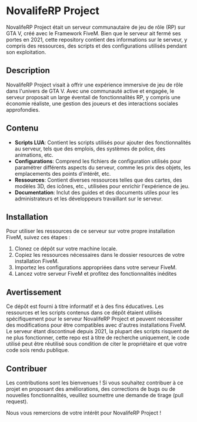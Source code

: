 # NovalifeRP Project

NovalifeRP Project était un serveur communautaire de jeu de rôle (RP) sur GTA V, créé avec le Framework FiveM. Bien que le serveur ait fermé ses portes en 2021, cette repository contient des informations sur le serveur, y compris des ressources, des scripts et des configurations utilisés pendant son exploitation.

## Description

NovalifeRP Project visait à offrir une expérience immersive de jeu de rôle dans l'univers de GTA V. Avec une communauté active et engagée, le serveur proposait un large éventail de fonctionnalités RP, y compris une économie réaliste, une gestion des joueurs et des interactions sociales approfondies.

## Contenu

- **Scripts LUA**: Contient les scripts utilisés pour ajouter des fonctionnalités au serveur, tels que des emplois, des systèmes de police, des animations, etc.
- **Configurations**: Comprend les fichiers de configuration utilisés pour paramétrer différents aspects du serveur, comme les prix des objets, les emplacements des points d'intérêt, etc.
- **Ressources**: Contient diverses ressources telles que des cartes, des modèles 3D, des icônes, etc., utilisées pour enrichir l'expérience de jeu.
- **Documentation**: Inclut des guides et des documents utiles pour les administrateurs et les développeurs travaillant sur le serveur.

## Installation

Pour utiliser les ressources de ce serveur sur votre propre installation FiveM, suivez ces étapes :

1. Clonez ce dépôt sur votre machine locale.
2. Copiez les ressources nécessaires dans le dossier resources de votre installation FiveM.
3. Importez les configurations appropriées dans votre serveur FiveM.
4. Lancez votre serveur FiveM et profitez des fonctionnalités inédites

## Avertissement

Ce dépôt est fourni à titre informatif et à des fins éducatives. Les ressources et les scripts contenus dans ce dépôt étaient utilisés spécifiquement pour le serveur NovalifeRP Project et peuvent nécessiter des modifications pour être compatibles avec d'autres installations FiveM. Le serveur étant discontinué depuis 2021, la plupart des scripts risquent de ne plus fonctionner, cette repo est à titre de recherche uniquement, le code utilisé peut être réutilisé sous condition de citer le propriétaire et que votre code sois rendu publique.

## Contribuer

Les contributions sont les bienvenues ! Si vous souhaitez contribuer à ce projet en proposant des améliorations, des corrections de bugs ou de nouvelles fonctionnalités, veuillez soumettre une demande de tirage (pull request).

Nous vous remercions de votre intérêt pour NovalifeRP Project !
